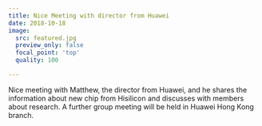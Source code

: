 ```yaml
---
title: Nice Meeting with director from Huawei
date: 2018-10-18
image:
  src: featured.jpg
  preview_only: false
  focal_point: 'top'
  quality: 100

---
```


<!--more-->
Nice meeting with Matthew, the director from Huawei, and he shares the information about new chip from Hisilicon and discusses with members about research. A further group meeting will be held in Huawei Hong Kong branch.